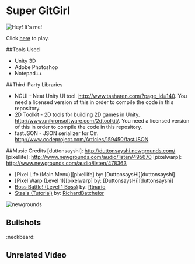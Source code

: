 [gitgirl1]: http://renegadeware.com/web_games/gitgirl/
[newgrounds]: http://www.newgrounds.com/

# Super GitGirl
![Hey! It's me!](http://renegadeware.com/images/main_menu.png)

Click [here][gitgirl1] to play.

##Tools Used
* Unity 3D
* Adobe Photoshop
* Notepad++

##Third-Party Libraries
* NGUI - Neat Unity UI tool.  <http://www.tasharen.com/?page_id=140>. You need a licensed version of this in order to compile the code in this repository.
* 2D Toolkit - 2D tools for building 2D games in Unity. <http://www.unikronsoftware.com/2dtoolkit/>.  You need a licensed version of this in order to compile the code in this repository.
* fastJSON - JSON serializer for C#. <http://www.codeproject.com/Articles/159450/fastJSON>.

##Music Credits
[duttonsayshi]: http://duttonsayshi.newgrounds.com/
[pixellife]: http://www.newgrounds.com/audio/listen/495670
[pixelwarp]: http://www.newgrounds.com/audio/listen/478363

[rtnario]: http://rtnario.newgrounds.com/
[bossbattle]: http://www.newgrounds.com/audio/listen/238007

[richard]: http://richardbatchelor.newgrounds.com/
[stasis]: http://www.newgrounds.com/audio/listen/504901

* [Pixel Life (Main Menu)][pixellife] by: [DuttonsaysHi][duttonsayshi]
* [Pixel Warp (Level 1)][pixelwarp] by: [DuttonsaysHi][duttonsayshi]
* [Boss Battle! (Level 1 Boss)][bossbattle] by: [Rtnario][rtnario]
* [Stasis (Tutorial)][stasis] by: [RichardBatchelor][richard]

![newgrounds](http://renegadeware.com/images/newgrounds-icon-small.png)

## Bullshots
:neckbeard:

## Unrelated Video